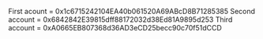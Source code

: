 First acount = 0x1c6715242104EA40b061520A69ABcD8B71285385
Second account = 0x6842842E39815dff88172032d38Ed81A9895d253
Third account = 0xA0665EB807368d36AD3eCD25becc90c70f51dCCD